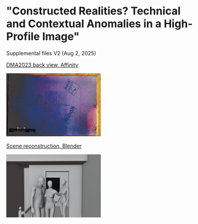 # "Constructed Realities? Technical and Contextual Anomalies in a High-Profile Image"
Supplemental files V2 (Aug 2, 2025)


[DMA2023 back view, Affinity](https://github.com/under-score/little_prince/blob/main/DM2023b.afphoto)

<img src="https://github.com/under-score/little_prince/blob/main/DM2023b.jpg" style="width:50%; max-width:300px;">

[Scene reconstruction, Blender](https://www.blender.org/](https://github.com/under-score/little_prince/blob/main/Reconstruction.blend))

<img src="https://github.com/under-score/little_prince/blob/main/Reconstruction.jpg" style="width:50%; max-width:300px;">
